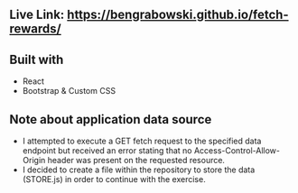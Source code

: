## Live Link: https://bengrabowski.github.io/fetch-rewards/

## Built with
- React
- Bootstrap & Custom CSS

## Note about application data source
- I attempted to execute a GET fetch request to the specified data endpoint but received an error stating that no Access-Control-Allow-Origin header was present on the requested resource.
- I decided to create a file within the repository to store the data (STORE.js) in order to continue with the exercise.